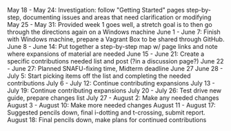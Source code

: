 May 18 - May 24: Investigation: follow "Getting Started" pages step-by-step, documenting issues and areas that need clarification or modifying
May 25 - May 31: Provided week 1 goes well, a stretch goal is to then go through the directions again on a Windows machine
June 1 - June 7: Finish with Windows machine, prepare a Vagrant Box to be shared through GitHub.
June 8 - June 14: Put together a step-by-step map w/ page links and note where expansions of material are needed
June 15 - June 21: Create a specific contributions needed list and post (?in a discussion page?)
June 22 - June 27: Planned SNAFU-fixing time, Midterm deadline June 27
June 28 - July 5: Start picking items off the list and completing the needed contributions
July 6 - July 12: Continue contributing expansions
July 13 - July 19: Continue contributing expansions
July 20 - July 26: Test drive new guide, prepare changes list
July 27 - August 2: Make any needed changes
August 3 - August 10: Make more needed changes
August 11 - August 17: Suggested pencils down, final i-dotting and t-crossing, submit report.
August 18: Final pencils down, make plans for continued contributions